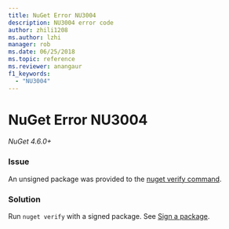 ```yaml
---
title: NuGet Error NU3004
description: NU3004 error code
author: zhili1208
ms.author: lzhi
manager: rob
ms.date: 06/25/2018
ms.topic: reference
ms.reviewer: anangaur
f1_keywords:
  - "NU3004"
---
```


# NuGet Error NU3004

*NuGet 4.6.0+*

### Issue
An unsigned package was provided to the [nuget verify command](../../tools/cli-ref-verify.md).

### Solution
Run `nuget verify` with a signed package. See [Sign a package](../../create-packages/Sign-a-Package.md).
